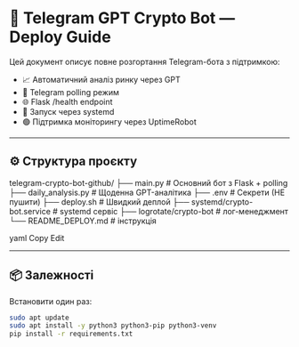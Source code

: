 # 🚀 Telegram GPT Crypto Bot — Deploy Guide

Цей документ описує повне розгортання Telegram-бота з підтримкою:

- 📈 Автоматичний аналіз ринку через GPT
- 🤖 Telegram polling режим
- 🌐 Flask /health endpoint
- 🔁 Запуск через systemd
- 🟢 Підтримка моніторингу через UptimeRobot

---

## ⚙️ Структура проєкту

telegram-crypto-bot-github/
├── main.py # Основний бот з Flask + polling
├── daily_analysis.py # Щоденна GPT-аналітика
├── .env # Секрети (НЕ пушити)
├── deploy.sh # Швидкий деплой
├── systemd/crypto-bot.service # systemd сервіс
├── logrotate/crypto-bot # лог-менеджмент
└── README_DEPLOY.md # інструкція

yaml
Copy
Edit

---

## 📦 Залежності

Встановити один раз:

```bash
sudo apt update
sudo apt install -y python3 python3-pip python3-venv
pip install -r requirements.txt
